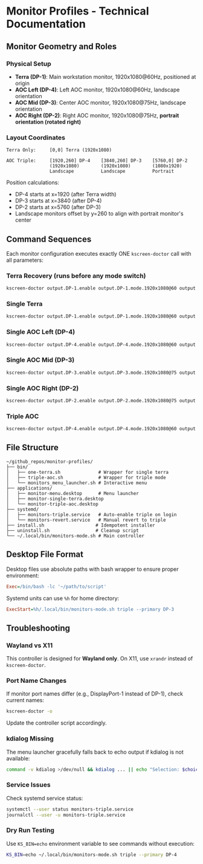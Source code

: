 # Monitor Profiles - Technical Documentation

## Monitor Geometry and Roles

### Physical Setup
- **Terra (DP-1)**: Main workstation monitor, 1920x1080@60Hz, positioned at origin
- **AOC Left (DP-4)**: Left AOC monitor, 1920x1080@60Hz, landscape orientation  
- **AOC Mid (DP-3)**: Center AOC monitor, 1920x1080@75Hz, landscape orientation
- **AOC Right (DP-2)**: Right AOC monitor, 1920x1080@75Hz, **portrait orientation (rotated right)**

### Layout Coordinates
```
Terra Only:     [0,0] Terra (1920x1080)

AOC Triple:     [1920,260] DP-4    [3840,260] DP-3    [5760,0] DP-2
                (1920x1080)        (1920x1080)        (1080x1920)
                Landscape          Landscape          Portrait
```

Position calculations:
- DP-4 starts at x=1920 (after Terra width)
- DP-3 starts at x=3840 (after DP-4)  
- DP-2 starts at x=5760 (after DP-3)
- Landscape monitors offset by y=260 to align with portrait monitor's center

## Command Sequences

Each monitor configuration executes exactly ONE `kscreen-doctor` call with all parameters:

### Terra Recovery (runs before any mode switch)
```bash
kscreen-doctor output.DP-1.enable output.DP-1.mode.1920x1080@60 output.DP-1.rotation.normal output.DP-1.scale.1 || true
```

### Single Terra
```bash
kscreen-doctor output.DP-1.enable output.DP-1.mode.1920x1080@60 output.DP-1.rotation.normal output.DP-1.scale.1 output.DP-1.position.0,0 output.DP-1.primary output.DP-3.disable output.DP-2.disable output.DP-4.disable
```

### Single AOC Left (DP-4)
```bash
kscreen-doctor output.DP-4.enable output.DP-4.mode.1920x1080@60 output.DP-4.rotation.normal output.DP-4.scale.1 output.DP-4.position.1920,260 output.DP-1.disable output.DP-3.disable output.DP-2.disable
```

### Single AOC Mid (DP-3)
```bash
kscreen-doctor output.DP-3.enable output.DP-3.mode.1920x1080@75 output.DP-3.rotation.normal output.DP-3.scale.1 output.DP-3.position.3840,260 output.DP-1.disable output.DP-4.disable output.DP-2.disable
```

### Single AOC Right (DP-2)
```bash
kscreen-doctor output.DP-2.enable output.DP-2.mode.1920x1080@75 output.DP-2.rotation.right output.DP-2.scale.1 output.DP-2.position.5760,0 output.DP-1.disable output.DP-4.disable output.DP-3.disable
```

### Triple AOC
```bash
kscreen-doctor output.DP-4.enable output.DP-4.mode.1920x1080@60 output.DP-4.rotation.normal output.DP-4.scale.1 output.DP-4.position.1920,260 output.DP-3.enable output.DP-3.mode.1920x1080@75 output.DP-3.rotation.normal output.DP-3.scale.1 output.DP-3.position.3840,260 output.DP-2.enable output.DP-2.mode.1920x1080@75 output.DP-2.rotation.right output.DP-2.scale.1 output.DP-2.position.5760,0 output.DP-1.disable output.${primary}.primary
```

## File Structure

```
~/github_repos/monitor-profiles/
├── bin/
│   ├── one-terra.sh              # Wrapper for single terra
│   ├── triple-aoc.sh             # Wrapper for triple mode
│   └── monitors_menu_launcher.sh # Interactive menu
├── applications/
│   ├── monitor-menu.desktop      # Menu launcher
│   ├── monitor-single-terra.desktop
│   └── monitor-triple-aoc.desktop
├── systemd/
│   ├── monitors-triple.service   # Auto-enable triple on login
│   └── monitors-revert.service   # Manual revert to triple
├── install.sh                   # Idempotent installer
├── uninstall.sh                 # Cleanup script
└── ~/.local/bin/monitors-mode.sh # Main controller
```

## Desktop File Format

Desktop files use absolute paths with bash wrapper to ensure proper environment:
```ini
Exec=/bin/bash -lc '~/path/to/script'
```

Systemd units can use `%h` for home directory:
```ini
ExecStart=%h/.local/bin/monitors-mode.sh triple --primary DP-3
```

## Troubleshooting

### Wayland vs X11
This controller is designed for **Wayland only**. On X11, use `xrandr` instead of `kscreen-doctor`.

### Port Name Changes
If monitor port names differ (e.g., DisplayPort-1 instead of DP-1), check current names:
```bash
kscreen-doctor -o
```

Update the controller script accordingly.

### kdialog Missing
The menu launcher gracefully falls back to echo output if kdialog is not available:
```bash
command -v kdialog >/dev/null && kdialog ... || echo "Selection: $choice"
```

### Service Issues
Check systemd service status:
```bash
systemctl --user status monitors-triple.service
journalctl --user -u monitors-triple.service
```

### Dry Run Testing
Use `KS_BIN=echo` environment variable to see commands without execution:
```bash
KS_BIN=echo ~/.local/bin/monitors-mode.sh triple --primary DP-4
```